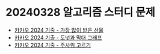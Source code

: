 # 20240328 알고리즘 스터디 문제

- [카카오 2024 기출 - 가장 많이 받은 선물](https://school.programmers.co.kr/learn/courses/30/lessons/258712)
- [카카오 2024 기출 - 도넛과 막대 그래프](https://school.programmers.co.kr/learn/courses/30/lessons/258711)
- [카카오 2024 기출 - 주사위 고르기](https://school.programmers.co.kr/learn/courses/30/lessons/258709)
